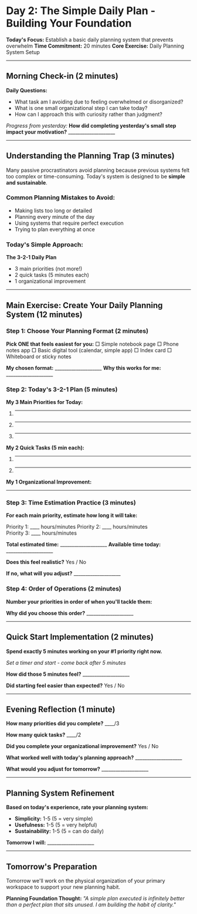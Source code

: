# Day 2: The Simple Daily Plan - Building Your Foundation

**Today's Focus:** Establish a basic daily planning system that prevents overwhelm
**Time Commitment:** 20 minutes
**Core Exercise:** Daily Planning System Setup

---

## Morning Check-in (2 minutes)

**Daily Questions:**
- What task am I avoiding due to feeling overwhelmed or disorganized?
- What is one small organizational step I can take today?
- How can I approach this with curiosity rather than judgment?

*Progress from yesterday:*
**How did completing yesterday's small step impact your motivation?** ____________________

---

## Understanding the Planning Trap (3 minutes)

Many passive procrastinators avoid planning because previous systems felt too complex or time-consuming. Today's system is designed to be **simple and sustainable**.

### Common Planning Mistakes to Avoid:
- Making lists too long or detailed
- Planning every minute of the day
- Using systems that require perfect execution
- Trying to plan everything at once

### Today's Simple Approach:
**The 3-2-1 Daily Plan**
- 3 main priorities (not more!)
- 2 quick tasks (5 minutes each)
- 1 organizational improvement

---

## Main Exercise: Create Your Daily Planning System (12 minutes)

### Step 1: Choose Your Planning Format (2 minutes)
**Pick ONE that feels easiest for you:**
□ Simple notebook page
□ Phone notes app
□ Basic digital tool (calendar, simple app)
□ Index card
□ Whiteboard or sticky notes

**My chosen format:** ____________________
**Why this works for me:** ____________________

### Step 2: Today's 3-2-1 Plan (5 minutes)

**My 3 Main Priorities for Today:**
1. ____________________
2. ____________________
3. ____________________

**My 2 Quick Tasks (5 min each):**
1. ____________________
2. ____________________

**My 1 Organizational Improvement:**
____________________

### Step 3: Time Estimation Practice (3 minutes)
**For each main priority, estimate how long it will take:**

Priority 1: ____ hours/minutes
Priority 2: ____ hours/minutes  
Priority 3: ____ hours/minutes

**Total estimated time:** ____________________
**Available time today:** ____________________

**Does this feel realistic?** Yes / No

**If no, what will you adjust?** ____________________

### Step 4: Order of Operations (2 minutes)
**Number your priorities in order of when you'll tackle them:**

**Why did you choose this order?** ____________________

---

## Quick Start Implementation (2 minutes)

**Spend exactly 5 minutes working on your #1 priority right now.**

*Set a timer and start - come back after 5 minutes*

**How did those 5 minutes feel?** ____________________

**Did starting feel easier than expected?** Yes / No

---

## Evening Reflection (1 minute)

**How many priorities did you complete?** ____/3

**How many quick tasks?** ____/2

**Did you complete your organizational improvement?** Yes / No

**What worked well with today's planning approach?** ____________________

**What would you adjust for tomorrow?** ____________________

---

## Planning System Refinement

**Based on today's experience, rate your planning system:**
- **Simplicity:** 1-5 (5 = very simple)
- **Usefulness:** 1-5 (5 = very helpful)
- **Sustainability:** 1-5 (5 = can do daily)

**Tomorrow I will:** ____________________

---

## Tomorrow's Preparation
Tomorrow we'll work on the physical organization of your primary workspace to support your new planning habit.

**Planning Foundation Thought:**
*"A simple plan executed is infinitely better than a perfect plan that sits unused. I am building the habit of clarity."*
